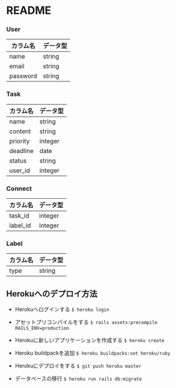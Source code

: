 # README

### User

| カラム名 |  データ型  |
| ----| ---- |
|  name  |  string  |
|  email  |  string  |
|  password  |  string  |

### Task

| カラム名 |  データ型  |
| ----| ---- |
|  name  |  string  |
|  content  |  string  |
|  priority  |  integer  |
|  deadline  |  date  |
|  status  |  string  |
|  user_id  |  integer  |

### Connect

| カラム名 |  データ型  |
| ----| ---- |
|  task_id  |  integer  |
|  label_id  |  integer  |

### Label

| カラム名 |  データ型  |
| ----| ---- |
|  type  |  string  |

## Herokuへのデプロイ方法

* Herokuへログインする
`$ heroku login`

* アセットプリコンパイルをする
`$ rails assets:precompile RAILS_ENV=production`

* Herokuに新しいアプリケーションを作成する
`$ heroku create`

* Heroku buildpackを追加
`$ heroku buildpacks:set heroku/ruby`

* Herokuにデプロイをする
`$ git push heroku master`

* データベースの移行
`$ heroku run rails db:migrate`
